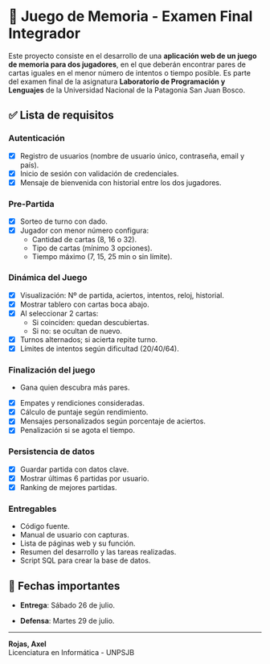 # 🧠 Juego de Memoria - Examen Final Integrador

Este proyecto consiste en el desarrollo de una **aplicación web de un juego de memoria para dos jugadores**, en el que deberán encontrar pares de cartas iguales en el menor número de intentos o tiempo posible. Es parte del examen final de la asignatura **Laboratorio de Programación y Lenguajes** de la Universidad Nacional de la Patagonia San Juan Bosco.

## ✅ Lista de requisitos

### Autenticación

- [x] Registro de usuarios (nombre de usuario único, contraseña, email y país).
- [x] Inicio de sesión con validación de credenciales.
- [x] Mensaje de bienvenida con historial entre los dos jugadores.

### Pre-Partida

- [x] Sorteo de turno con dado.
- [x] Jugador con menor número configura:
  - Cantidad de cartas (8, 16 o 32).
  - Tipo de cartas (mínimo 3 opciones).
  - Tiempo máximo (7, 15, 25 min o sin límite).

### Dinámica del Juego

- [x] Visualización: Nº de partida, aciertos, intentos, reloj, historial.
- [x] Mostrar tablero con cartas boca abajo.
- [x] Al seleccionar 2 cartas:
  - Si coinciden: quedan descubiertas.
  - Si no: se ocultan de nuevo.
- [x] Turnos alternados; si acierta repite turno.
- [x] Límites de intentos según dificultad (20/40/64).

### Finalización del juego

- Gana quien descubra más pares.
- [x] Empates y rendiciones consideradas.
- [x] Cálculo de puntaje según rendimiento.
- [x] Mensajes personalizados según porcentaje de aciertos.
- [x] Penalización si se agota el tiempo.

### Persistencia de datos

- [x] Guardar partida con datos clave.
- [x] Mostrar últimas 6 partidas por usuario.
- [x] Ranking de mejores partidas.

### Entregables

- Código fuente.
- Manual de usuario con capturas.
- Lista de páginas web y su función.
- Resumen del desarrollo y las tareas realizadas.
- Script SQL para crear la base de datos.

## 📅 Fechas importantes

- **Entrega**: Sábado 26 de julio.

- **Defensa**: Martes 29 de julio.

---

**Rojas, Axel**  
Licenciatura en Informática - UNPSJB
